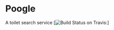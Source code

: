 Poogle
==================
A toilet search service
[![Build Status on Travis:](https://travis-ci.org/okalinsk/Poogle.svg?branch=master)]